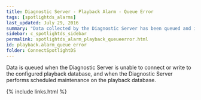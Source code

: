 ```yaml
---
title: ﻿Diagnostic Server - Playback Alarm - Queue Error
tags: [spotlightds_alarms]
last_updated: July 29, 2016
summary: "Data collected by the Diagnostic Server has been queued and is awaiting insertion into the playback database. The queue has now exceeded its limit and data is being discarded."
sidebar: c_spotlightds_sidebar
permalink: spotlightds_alarm_playback_queueerror.html
id: playback.alarm_queue error
folder: ConnectSpotlightDS
---
```




Data is queued when the Diagnostic Server is unable to connect or write to the configured playback database, and when the Diagnostic Server performs scheduled maintenance on the playback database.


{% include links.html %}
